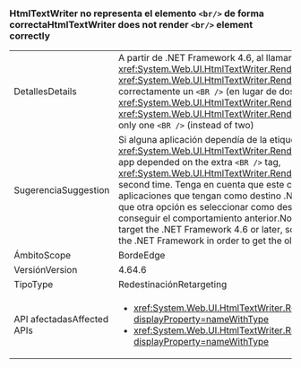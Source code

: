 ### <a name="htmltextwriter-does-not-render-br-element-correctly"></a><span data-ttu-id="01722-101">HtmlTextWriter no representa el elemento `<br/>` de forma correcta</span><span class="sxs-lookup"><span data-stu-id="01722-101">HtmlTextWriter does not render `<br/>` element correctly</span></span>

|   |   |
|---|---|
|<span data-ttu-id="01722-102">Detalles</span><span class="sxs-lookup"><span data-stu-id="01722-102">Details</span></span>|<span data-ttu-id="01722-103">A partir de .NET Framework 4.6, al llamar a <xref:System.Web.UI.HtmlTextWriter.RenderBeginTag(System.String)> y <xref:System.Web.UI.HtmlTextWriter.RenderEndTag> con un elemento <code>&lt;BR /&gt;</code> solo insertará correctamente un <code>&lt;BR /&gt;</code> (en lugar de dos).</span><span class="sxs-lookup"><span data-stu-id="01722-103">Beginning in the .NET Framework 4.6, calling <xref:System.Web.UI.HtmlTextWriter.RenderBeginTag(System.String)> and <xref:System.Web.UI.HtmlTextWriter.RenderEndTag> with a <code>&lt;BR /&gt;</code> element will correctly insert only one <code>&lt;BR /&gt;</code> (instead of two)</span></span>|
|<span data-ttu-id="01722-104">Sugerencia</span><span class="sxs-lookup"><span data-stu-id="01722-104">Suggestion</span></span>|<span data-ttu-id="01722-105">Si alguna aplicación dependía de la etiqueta <code>&lt;BR /&gt;</code> adicional, debería llamarse a <xref:System.Web.UI.HtmlTextWriter.RenderBeginTag(System.String)> una segunda vez.</span><span class="sxs-lookup"><span data-stu-id="01722-105">If an app depended on the extra <code>&lt;BR /&gt;</code> tag, <xref:System.Web.UI.HtmlTextWriter.RenderBeginTag(System.String)> should be called a second time.</span></span> <span data-ttu-id="01722-106">Tenga en cuenta que este cambio de comportamiento solo afecta a las aplicaciones que tengan como destino .NET Framework 4.6 o una versión posterior, por lo que otra opción es seleccionar como destino una versión anterior de .NET Framework para conseguir el comportamiento anterior.</span><span class="sxs-lookup"><span data-stu-id="01722-106">Note that this behavior change only affects apps that target the .NET Framework 4.6 or later, so another option is to target a previous version of the .NET Framework in order to get the old behavior.</span></span>|
|<span data-ttu-id="01722-107">Ámbito</span><span class="sxs-lookup"><span data-stu-id="01722-107">Scope</span></span>|<span data-ttu-id="01722-108">Borde</span><span class="sxs-lookup"><span data-stu-id="01722-108">Edge</span></span>|
|<span data-ttu-id="01722-109">Versión</span><span class="sxs-lookup"><span data-stu-id="01722-109">Version</span></span>|<span data-ttu-id="01722-110">4.6</span><span class="sxs-lookup"><span data-stu-id="01722-110">4.6</span></span>|
|<span data-ttu-id="01722-111">Tipo</span><span class="sxs-lookup"><span data-stu-id="01722-111">Type</span></span>|<span data-ttu-id="01722-112">Redestinación</span><span class="sxs-lookup"><span data-stu-id="01722-112">Retargeting</span></span>|
|<span data-ttu-id="01722-113">API afectadas</span><span class="sxs-lookup"><span data-stu-id="01722-113">Affected APIs</span></span>|<ul><li><xref:System.Web.UI.HtmlTextWriter.RenderBeginTag(System.String)?displayProperty=nameWithType></li><li><xref:System.Web.UI.HtmlTextWriter.RenderBeginTag(System.Web.UI.HtmlTextWriterTag)?displayProperty=nameWithType></li></ul>|

